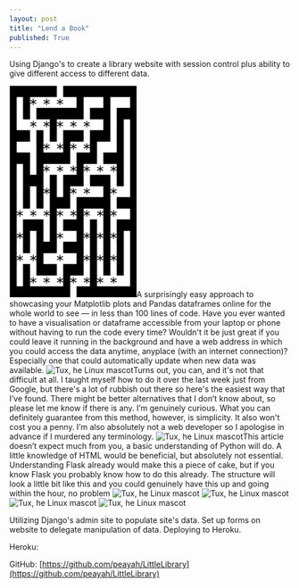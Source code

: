 ```yaml
---
layout: post
title: "Lend a Book"
published: True
---
```




Using Django's to create a library website with session control plus ability to give different access to different data.

![Tux, he Linux mascot](../assets/images/9x9.png)A surprisingly easy approach to showcasing your Matplotlib plots and Pandas dataframes online for the whole world to see — in less than 100 lines of code.
Have you ever wanted to have a visualisation or dataframe accessible from your laptop or phone without having to run the code every time? Wouldn't it be just great if you could leave it running in the background and have a web address in which you could access the data anytime, anyplace (with an internet connection)? Especially one that could automatically update when new data was available.
![Tux, he Linux mascot](../../assets/images/9x9.png)Turns out, you can, and it's not that difficult at all. I taught myself how to do it over the last week just from Google, but there's a lot of rubbish out there so here's the easiest way that I’ve found. There might be better alternatives that I don’t know about, so please let me know if there is any. I’m genuinely curious. What you can definitely guarantee from this method, however, is simplicity. It also won't cost you a penny. I’m also absolutely not a web developer so I apologise in advance if I murdered any terminology.
![Tux, he Linux mascot](../../assets/images/9x9.png)This article doesn’t expect much from you, a basic understanding of Python will do. A little knowledge of HTML would be beneficial, but absolutely not essential. Understanding Flask already would make this a piece of cake, but if you know Flask you probably know how to do this already. The structure will look a little bit like this and you could genuinely have this up and going within the hour, no problem
![Tux, he Linux mascot](../../../assets/images/9x9.png)
![Tux, he Linux mascot](../../../../assets/images/9x9.png)
![Tux, he Linux mascot](../../../../../assets/images/9x9.png)
![Tux, he Linux mascot](../../../../../../assets/images/9x9.png)

Utilizing Django's admin site to populate site's data. Set up forms on website to delegate manipulation of data. Deploying to Heroku.

Heroku:

GitHub: [https://github.com/peayah/LittleLibrary](https://github.com/peayah/LittleLibrary)

